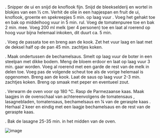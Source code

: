 . Snipper de ui en snijd de knoflook fijn. Snijd de bleekselderij en wortel in blokjes van een ½ cm.
Verhit de olie in een hapjespan en fruit de ui, knoflook, groente en spekreepjes 5 min. op laag vuur
. Voeg het gehakt toe en bak op middelhoog vuur in 5 min. rul. Voeg de tomatenpuree toe en bak 2 min.
mee. Voeg 200 ml melk (per 4 personen) toe en laat al roerend op hoog vuur bijna helemaal inkoken, dit duurt ca. 5 min.


. Voeg de passata toe en breng aan de kook.
Zet het vuur laag en laat met de deksel half op de pan 45 min. zachtjes koken.

. Maak ondertussen de bechamelsaus. Smelt op laag vuur de boter in een steelpan met dikke bodem. 
Meng de bloem erdoor en laat op laag vuur 3 min. gaar worden. Voeg al roerend met een garde de rest van de melk in delen toe.
Voeg pas de volgende scheut toe als de vorige helemaal is opgenomen. Breng aan de kook. Laat de saus op laag vuur 2-3 min. zachtjes koken.
Breng op smaak met peper en eventueel zout.


. Verwarm de oven voor op 180 °C. Rasp de Parmezaanse kaas. Maak laagjes in de ovenschaal van achtereenvolgens de tomatensaus
, lasagnebladen, tomatensaus, bechamelsaus en ¼ van de geraspte kaas
. Herhaal 2 keer en eindig met een laagje bechamelsaus en de rest van de geraspte kaas.


. Bak de lasagne 25-35 min. in het midden van de oven.

![image](https://github.com/user-attachments/assets/383f3e8e-c51f-4550-a784-e765c8a8e176)
